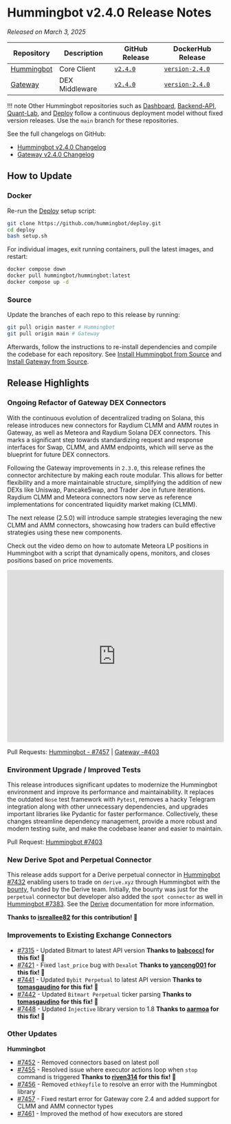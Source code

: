 # Hummingbot v2.4.0 Release Notes

*Released on March 3, 2025*

| Repository | Description | GitHub Release | DockerHub Release |
|------------|-------------|----------------|-------------------|
| [Hummingbot](https://github.com/hummingbot/hummingbot) | Core Client | [`v2.4.0`](https://github.com/hummingbot/hummingbot/releases/tag/v2.4.0) | [`version-2.4.0`](https://hub.docker.com/r/hummingbot/hummingbot/tags?name=version-2.4.0) |
| [Gateway](https://github.com/hummingbot/gateway) | DEX Middleware | [`v2.4.0`](https://github.com/hummingbot/gateway/releases/tag/v2.4.0) | [`version-2.4.0`](https://hub.docker.com/r/hummingbot/gateway/tags?name=version-2.4.0) |

!!! note
    Other Hummingbot repositories such as [Dashboard](https://github.com/hummingbot/dashboard), [Backend-API](https://github.com/hummingbot/backend-api), [Quant-Lab](https://github.com/hummingbot/quant-lab), and [Deploy](https://github.com/hummingbot/deploy) follow a continuous deployment model without fixed version releases. Use the `main` branch for these repositories.

See the full changelogs on GitHub:

- [Hummingbot v2.4.0 Changelog](https://github.com/hummingbot/hummingbot/releases/tag/v2.4.0)
- [Gateway v2.4.0 Changelog](https://github.com/hummingbot/gateway/releases/tag/v2.4.0)

## How to Update

### Docker

Re-run the [Deploy](https://github.com/hummingbot/deploy) setup script:
```bash
git clone https://github.com/hummingbot/deploy.git
cd deploy
bash setup.sh
```

For individual images, exit running containers, pull the latest images, and restart:
```bash
docker compose down
docker pull hummingbot/hummingbot:latest
docker compose up -d
```

### Source

Update the branches of each repo to this release by running:
```bash
git pull origin master # Hummingbot
git pull origin main # Gateway
```

Afterwards, follow the instructions to re-install dependencies and compile the codebase for each repository. See [Install Hummingbot from Source](/installation/linux/) and [Install Gateway from Source](/gateway/installation).

## Release Highlights

### Ongoing Refactor of Gateway DEX Connectors

With the continuous evolution of decentralized trading on Solana, this release introduces new connectors for Raydium CLMM and AMM routes in Gateway, as well as Meteora and Raydium Solana DEX connectors. This marks a significant step towards standardizing request and response interfaces for Swap, CLMM, and AMM endpoints, which will serve as the blueprint for future DEX connectors.

Following the Gateway improvements in `2.3.0`, this release refines the connector architecture by making each route modular. This allows for better flexibility and a more maintainable structure, simplifying the addition of new DEXs like Uniswap, PancakeSwap, and Trader Joe in future iterations. Raydium CLMM and Meteora connectors now serve as reference implementations for concentrated liquidity market making (CLMM).

The next release (2.5.0) will introduce sample strategies leveraging the new CLMM and AMM connectors, showcasing how traders can build effective strategies using these new components.

Check out the video demo on how to automate Meteora LP positions in Hummingbot with a script that dynamically opens, monitors, and closes positions based on price movements.

<iframe style="width:100%; min-height:400px;" src="https://www.youtube.com/embed/40EffY-c3g8?si=sHCfPqjZjRBLZ_7j" frameborder="0" allow="accelerometer; autoplay; encrypted-media; gyroscope; picture-in-picture" allowfullscreen></iframe>

Pull Requests: [Hummingbot - #7457](https://github.com/hummingbot/hummingbot/pull/7457) | [Gateway -#403](https://github.com/hummingbot/gateway/pull/403) 


### Environment Upgrade / Improved Tests

This release introduces significant updates to modernize the Hummingbot environment and improve its performance and maintainability. It replaces the outdated `Nose` test framework with `Pytest`, removes a hacky Telegram integration along with other unnecessary dependencies, and upgrades important libraries like Pydantic for faster performance. Collectively, these changes streamline dependency management, provide a more robust and modern testing suite, and make the codebase leaner and easier to maintain. 

Pull Request: [Hummingbot #7403](https://github.com/hummingbot/hummingbot/pull/7403)


### New Derive Spot and Perpetual Connector

This release adds support for a Derive perpetual connector in [Hummingbot #7432](https://github.com/hummingbot/hummingbot/pull/7432) enabling users to trade on `derive.xyz` through Hummingbot with the [bounty](https://github.com/hummingbot/hummingbot/issues/7344), funded by the Derive team. Initially, the bounty was just for the `perpetual` connector but developer also added the `spot connector` as well in [Hummingbot #7383](https://github.com/hummingbot/hummingbot/pull/7383). See the [Derive](../exchanges/derive/index.md) documentation for more information.

**Thanks to [isreallee82](https://github.com/isreallee82) for this contribution! 🙏**



### Improvements to Existing Exchange Connectors

- [#7315](https://github.com/hummingbot/hummingbot/pull/7315) - Updated Bitmart to latest API version  **Thanks to [babcoccl](https://github.com/babcoccl) for this fix! 🙏**
- [#7421](https://github.com/hummingbot/hummingbot/pull/7421) - Fixed `last_price` bug with `Dexalot`  **Thanks to [yancong001](https://github.com/yancong001) for this fix! 🙏**
- [#7441](https://github.com/hummingbot/hummingbot/pull/7441) - Updated `Bybit Perpetual` to latest API version **Thanks to [tomasgaudino](https://github.com/tomasgaudino) for this fix! 🙏**
- [#7442](https://github.com/hummingbot/hummingbot/pull/7442) - Updated `Bitmart Perpetual` ticker parsing  **Thanks to [tomasgaudino](https://github.com/tomasgaudino) for this fix! 🙏**
- [#7448](https://github.com/hummingbot/hummingbot/pull/7448) - Updated `Injective` library version to 1.8  **Thanks to [aarmoa](https://github.com/aarmoa) for this fix! 🙏**


### Other Updates

**Hummingbot**

- [#7452](https://github.com/hummingbot/hummingbot/pull/7452) - Removed connectors based on latest poll
- [#7455](https://github.com/hummingbot/hummingbot/pull/7455) - Resolved issue where executor actions loop when `stop` command is triggered  **Thanks to [riven314](https://github.com/riven314) for this fix! 🙏**
- [#7456](https://github.com/hummingbot/hummingbot/pull/7456) - Removed `ethkeyfile` to resolve an error with the Hummingbot library
- [#7457](https://github.com/hummingbot/hummingbot/pull/7457) - Fixed restart error for Gateway core 2.4 and added support for CLMM and AMM connector types  
- [#7461](https://github.com/hummingbot/hummingbot/pull/7461) - Improved the method of how executors are stored


